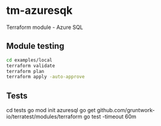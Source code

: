 # tm-azuresqk
Terraform module - Azure SQL

## Module testing

```bash
cd examples/local
terraform validate
terraform plan
terraform apply -auto-approve
```

## Tests
cd tests
go mod init azuresql
go get github.com/gruntwork-io/terratest/modules/terraform
go test -timeout 60m
